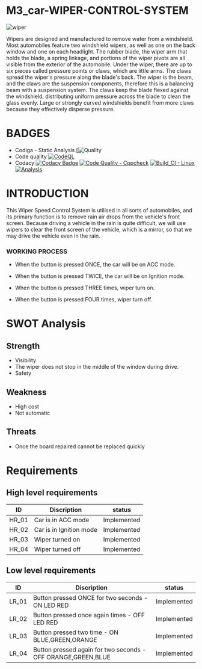 # M3_car-WIPER-CONTROL-SYSTEM

![wiper](https://user-images.githubusercontent.com/101174057/168117281-fe4832ec-1526-44e8-b43a-f406d219ccd2.jpg)

Wipers are designed and manufactured to remove water from a windshield. Most automobiles feature two windshield wipers, as well as one on the back window and one on each headlight. The rubber blade, the wiper arm that holds the blade, a spring linkage, and portions of the wiper pivots are all visible from the exterior of the automobile. Under the wiper, there are up to six pieces called pressure points or claws, which are little arms. The claws spread the wiper's pressure along the blade's back. The wiper is the beam, and the claws are the suspension components, therefore this is a balancing beam with a suspension system. The claws keep the blade flexed against the windshield, distributing uniform pressure across the blade to clean the glass evenly. Large or strongly curved windshields benefit from more claws because they effectively disperse pressure.

# BADGES
* Codiga - Static Analysis
[![Quality](https://api.codiga.io/project/33313/score/svg)
* Code quality
[![CodeQL](https://github.com/Stephenj071/M3_Wiper_Control_System/actions/workflows/c-ccpp.yml/badge.svg?branch=main)](https://github.com/Stephenj071/M3_Wiper_Control_System/actions/workflows/c-ccpp.yml)
* Codacy
[![Codacy Badge](https://app.codacy.com/project/badge/Grade/448550b5b1694c37920db27d3267b6c4)](https://www.codacy.com/gh/Stephenj071/M3_Wiper_Control_System/dashboard?utm_source=github.com&amp;utm_medium=referral&amp;utm_content=Stephenj071/M3_Wiper_Control_System&amp;utm_campaign=Badge_Grade)
[![Code Quality - Cppcheck](https://github.com/yadavnani/M3_Car-Wiper-Control-System/actions/workflows/c-cpp.yml/badge.svg)](https://github.com/yadavnani/M3_Car-Wiper-Control-System/actions/workflows/c-cpp.yml)
[![Build_CI - Linux](https://github.com/yadavnani/M3_Car-Wiper-Control-System/actions/workflows/linux.yml/badge.svg)](https://github.com/yadavnani/M3_Car-Wiper-Control-System/actions/workflows/linux.yml)
[![Analysis](https://github.com/yadavnani/M3_Car-Wiper-Control-System/actions/workflows/Analysis.yml/badge.svg)](https://github.com/yadavnani/M3_Car-Wiper-Control-System/actions/workflows/Analysis.yml)
# INTRODUCTION
This Wiper Speed Control System is utilised in all sorts of automobiles, and its primary function is to remove rain air drops from the vehicle's front screen. Because driving a vehicle in the rain is quite difficult, we will use wipers to clear the front screen of the vehicle, which is a mirror, so that we may drive the vehicle even in the rain.


### WORKING PROCESS
* When the button is pressed ONCE, the car will be on ACC mode.

* When the button is pressed TWICE, the car will be on Ignition mode.

* When the button is pressed THREE times, wiper turn on.

* When the button is pressed FOUR times, wiper turn off.

# SWOT Analysis 
## Strength
* Visibility
* The wiper does not stop in the middle of the window during drive.
* Safety

## Weakness 
* High cost
* Not automatic

## Threats 
* Once the board repaired cannot be replaced quickly

# Requirements
## High level requirements
| ID | Discription | status |
| --- | --- | --- | 
| HR_01 |	Car is in ACC mode |	Implemented |
| HR_02 |	Car is in Ignition mode |	Implemented |
| HR_03 |	Wiper turned on |	Implemented |
| HR_04 |	Wiper turned off |	Implemented |
## Low level requirements
| ID |	Discription |	status |
| --- | --- | --- | 
| LR_01 |	Button pressed ONCE for two seconds - ON LED RED |	Implemented |
| LR_02 |	Button pressed once again times - OFF LED RED |	Implemented |
| LR_03	|Button pressed two time - ON BLUE,GREEN,ORANGE |	Implemented |
| LR_04 |	Button pressed again for two seconds - OFF ORANGE,GREEN,BLUE |	Implemented |
